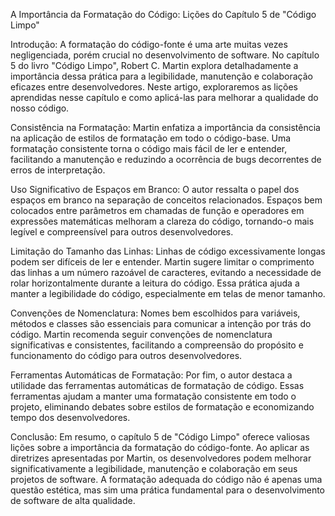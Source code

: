 A Importância da Formatação do Código: Lições do Capítulo 5 de "Código Limpo"

Introdução:
A formatação do código-fonte é uma arte muitas vezes negligenciada, porém crucial no desenvolvimento de software. No capítulo 5 do livro "Código Limpo", Robert C. Martin explora detalhadamente a importância dessa prática para a legibilidade, manutenção e colaboração eficazes entre desenvolvedores. Neste artigo, exploraremos as lições aprendidas nesse capítulo e como aplicá-las para melhorar a qualidade do nosso código.

Consistência na Formatação:
Martin enfatiza a importância da consistência na aplicação de estilos de formatação em todo o código-base. Uma formatação consistente torna o código mais fácil de ler e entender, facilitando a manutenção e reduzindo a ocorrência de bugs decorrentes de erros de interpretação.

Uso Significativo de Espaços em Branco:
O autor ressalta o papel dos espaços em branco na separação de conceitos relacionados. Espaços bem colocados entre parâmetros em chamadas de função e operadores em expressões matemáticas melhoram a clareza do código, tornando-o mais legível e compreensível para outros desenvolvedores.

Limitação do Tamanho das Linhas:
Linhas de código excessivamente longas podem ser difíceis de ler e entender. Martin sugere limitar o comprimento das linhas a um número razoável de caracteres, evitando a necessidade de rolar horizontalmente durante a leitura do código. Essa prática ajuda a manter a legibilidade do código, especialmente em telas de menor tamanho.

Convenções de Nomenclatura:
Nomes bem escolhidos para variáveis, métodos e classes são essenciais para comunicar a intenção por trás do código. Martin recomenda seguir convenções de nomenclatura significativas e consistentes, facilitando a compreensão do propósito e funcionamento do código para outros desenvolvedores.

Ferramentas Automáticas de Formatação:
Por fim, o autor destaca a utilidade das ferramentas automáticas de formatação de código. Essas ferramentas ajudam a manter uma formatação consistente em todo o projeto, eliminando debates sobre estilos de formatação e economizando tempo dos desenvolvedores.

Conclusão:
Em resumo, o capítulo 5 de "Código Limpo" oferece valiosas lições sobre a importância da formatação do código-fonte. Ao aplicar as diretrizes apresentadas por Martin, os desenvolvedores podem melhorar significativamente a legibilidade, manutenção e colaboração em seus projetos de software. A formatação adequada do código não é apenas uma questão estética, mas sim uma prática fundamental para o desenvolvimento de software de alta qualidade.